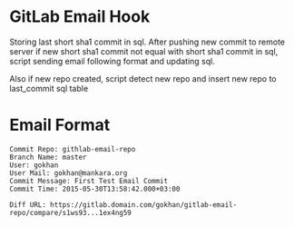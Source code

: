 # GitLab Email Hook
Storing last short sha1 commit in sql. After pushing new commit to remote server if 
new short sha1 commit not equal with short sha1 commit in sql, script sending email 
following format and updating sql.

Also if new repo created, script detect new repo and insert new repo to last_commit sql table

# Email Format



    Commit Repo: githlab-email-repo
    Branch Name: master
    User: gokhan
    User Mail: gokhan@mankara.org
    Commit Message: First Test Email Commit
    Commit Time: 2015-05-30T13:58:42.000+03:00
    
    Diff URL: https://gitlab.domain.com/gokhan/gitlab-email-repo/compare/s1ws93...1ex4ng59
